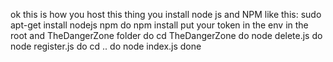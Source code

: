 ok this is how you host this thing
you install node js and NPM like this: 
sudo apt-get install nodejs npm
do npm install
put your token in the env in the root and TheDangerZone folder
do cd TheDangerZone
do node delete.js
do node register.js
do cd ..
do node index.js
done